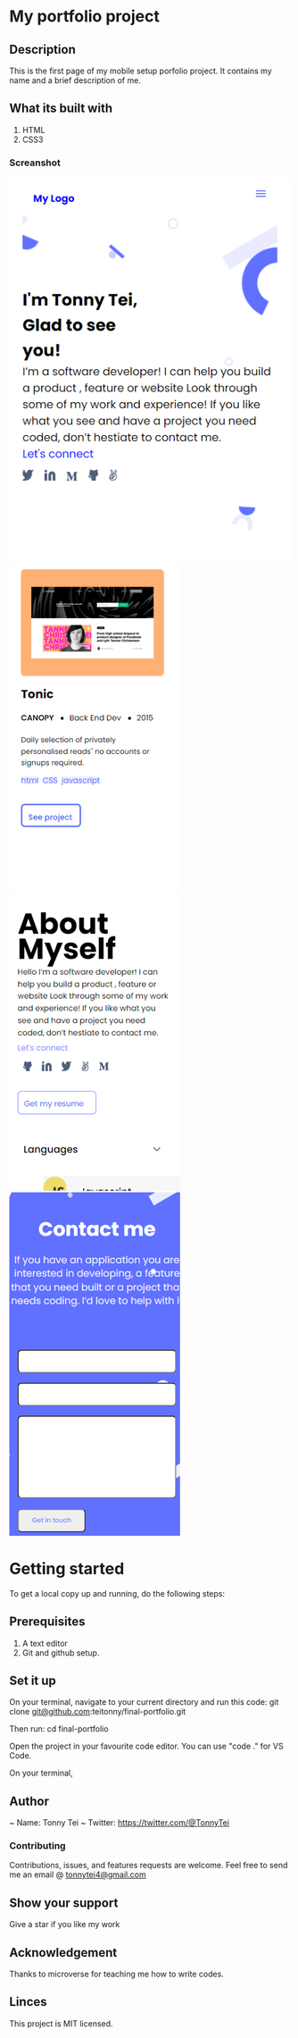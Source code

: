 # My portfolio project
## Description
This is the first page of my mobile setup porfolio project. It contains my name and a brief description of me.

## What its built with
1. HTML
2. CSS3

### Screanshot
![mobile-setup-portfolio](images/screenshot.png)
![middle-section](images/mid-section-1.png)
![about-section](images/about-section-2.png)
![contact-section](images/contact-me-section-1.png)


# Getting started
To get a local copy up and running, do the following steps:

## Prerequisites
1. A text editor
2. Git and github setup.

## Set it up
On your terminal, navigate to your current directory and run this code:
git clone git@github.com:teitonny/final-portfolio.git

Then run: 
cd final-portfolio


Open the project in your favourite code editor. 
You can use "code ." for VS Code.


On your terminal, 

## Author
 ~ Name: Tonny Tei
 ~ Twitter: https://twitter.com/@TonnyTei 

 ### Contributing
Contributions, issues, and features requests are welcome. 
Feel free to send me an email @ tonnytei4@gmail.com

  ## Show your support
Give a star if you like my work

## Acknowledgement
Thanks to microverse for teaching me how to write codes.

## Linces
This project is MIT licensed.